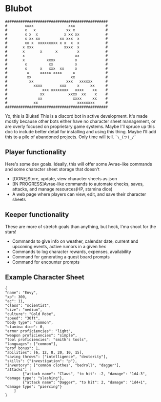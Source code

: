 # Blubot
```
###############################################
#        xxxx                xxx              #
#        x   x              xx x              #
#        x x  x            x xx xx            #
#        x xx xx         xx xxx  x            #
#        xx x  xxxxxxxxx x x  x  x            #
#       x xxx              xxxx  x            #
#       x       x      x         x            #
#       x                       xx            #
#       x          xxxx         x             #
#        x          xx          x             #
#        x      x   xxx  xx     x             #
#         x     xxxxx xxxx     x              #
#         xx                  xx              #
#          xx               xxx   xxxxxx      #
#            xxxx        xxx     x     xx     #
#                xxx xxxxxxxx   xxxx    xx    #
#               xx           xxxx  xx    x    #
#              xx              xxxx     xx    #
#            xx                  xxxxxxxx     #
###############################################
```
Yo, this is Blukat! This is a discord bot in active development.
It's made mostly because other bots either have no character sheet management,
or are overly focused on proprietary game systems. Maybe I'll spruce up this doc
to include better detail for installing and using this thing. Maybe I'll add this
to a pile of abandoned projects. Only time will tell. `¯\_(ツ)_/¯`

## Player functionality
Here's some dev goals. Ideally, this will offer some Avrae-like commands and some
character sheet storage that doesn't 
- [DONE]Store, update, view character sheets as json
- [IN PROGRESS]Avrae-like commands to automate checks, saves, attacks, and manage resources(HP, stamina dice)
- A web page where players can view, edit, and save their character sheets

## Keeper functionality
These are more of stretch goals than anything, but heck, I'ma shoot for the stars!
- Commands to give info on weather, calendar date, current and upcoming events, active rumors in a given hex
- Commands to log character rewards, expenses, availability
- Command for generating a quest board prompts
- Command for encounter prompts


## Example Character Sheet
```
{
"name": "Envy",
"xp": 300,
"ac": 11,
"class": "scientist",
"size": "medium",
"culture": "Gold Robe",
"speed": "30ft",
"body type": "common",
"stamina dice": 0,
"armor proficiencies": "light",
"weapon proficiencies": "simple",
"tool proficiencies": "smith's tools",
"languages": ["common"],
"prof bonus": 1,
"abilities": [6, 12, 8, 20, 10, 15],
"saving throws": ["intelligence", "dexterity"],
"skills": {"investigation": "p"},
"inventory": ["common clothes", "bedroll", "dagger"],
"attacks": [
        {"attack name": "Claws", "to hit": -2, "damage": "1d4-3", "damage type": "slashing"},
        {"attack name": "Dagger", "to hit": 2, "damage": "1d4+1", "damage type": "piercing"}
    ]
}
```